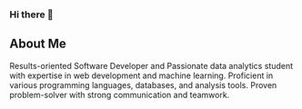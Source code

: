 ### Hi there 👋

<!--
**pankajkumar26/pankajkumar26** is a ✨ _special_ ✨ repository because its `README.md` (this file) appears on your GitHub profile.

Here are some ideas to get you started:

- 🔭 I’m currently working on ...
- 🌱 I’m currently learning ...
- 👯 I’m looking to collaborate on ...
- 🤔 I’m looking for help with ...
- 💬 Ask me about ...
- 📫 How to reach me: ...
- 😄 Pronouns: ...
- ⚡ Fun fact: ...
-->

## About Me 
Results-oriented Software Developer and Passionate data analytics student with expertise in web development and 
machine learning. Proficient in various programming languages, databases, and analysis tools. Proven problem-solver 
with strong communication and teamwork.


